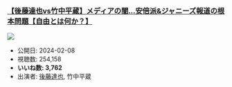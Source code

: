 ### [【後藤達也vs竹中平蔵】メディアの闇…安倍派&ジャニーズ報道の根本問題【自由とは何か？】](https://www.youtube.com/watch?v=k77Zcn19Mpk)
[![](https://img.youtube.com/vi/k77Zcn19Mpk/sddefault.jpg)](https://www.youtube.com/watch?v=k77Zcn19Mpk)
-   公開日: 2024-02-08
-   視聴数: 254,158
-   **いいね数: 3,762**
-   出演者: [後藤達也](/rehacq_fan/people/後藤達也 "wikilink"), 竹中平蔵
